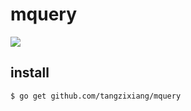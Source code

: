 # mquery 

[![](https://img.shields.io/badge/godoc-reference-lightgrey)](https://pkg.go.dev/github.com/tangzixiang/mquery?tab=doc)

## install
```bash
$ go get github.com/tangzixiang/mquery
```
